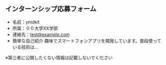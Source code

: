 ## インターンシップ応募フォーム

- 名前：ymdkit
- 所属：００大学XX学部
- 連絡先：test@example.com
- 簡単な自己紹介
趣味でスマートフォンアプリを開発しています。普段使っている技術は...

※第三者に公開したくない情報は記載しないでください
